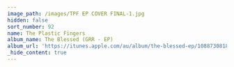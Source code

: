 ```yaml
---
image_path: /images/TPF EP COVER FINAL-1.jpg
hidden: false
sort_number: 92
name: The Plastic Fingers
album_name: The Blessed (GRR - EP)
album_url: 'https://itunes.apple.com/au/album/the-blessed-ep/1088730818'
_hide_content: true
---
```


